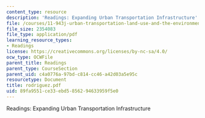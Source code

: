 ```yaml
---
content_type: resource
description: 'Readings: Expanding Urban Transportation Infrastructure'
file: /courses/11-943j-urban-transportation-land-use-and-the-environment-spring-2002/89fa9551ce33ebd5856294633959f5e0_rodriguez.pdf
file_size: 2354083
file_type: application/pdf
learning_resource_types:
- Readings
license: https://creativecommons.org/licenses/by-nc-sa/4.0/
ocw_type: OCWFile
parent_title: Readings
parent_type: CourseSection
parent_uid: c4a0776a-97bd-c814-cc46-a42d03a5e95c
resourcetype: Document
title: rodriguez.pdf
uid: 89fa9551-ce33-ebd5-8562-94633959f5e0
---
```

Readings: Expanding Urban Transportation Infrastructure